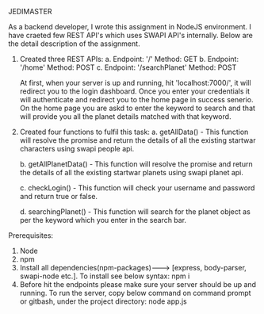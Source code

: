 JEDIMASTER

As a backend developer, I wrote this assignment in NodeJS environment.
I have craeted few REST API's which uses SWAPI API's internally. Below are the detail description of the assignment.
1. Created three REST APIs:
    a.  Endpoint: '/'
        Method: GET
    b.  Endpoint: '/home'
        Method: POST
    c.  Endpoint: '/searchPlanet'
        Method: POST

    At first, when your server is up and running, hit 'localhost:7000/', it will redirect you to the login dashboard. Once you enter your credentials it will authenticate and redirect you to the home page in success senerio.
    On the home page you are askd to enter the keyword to search and that will provide you all the planet details matched with that keyword.

2. Created four functions to fulfil this task:
    a.  getAllData() - This function will resolve the promise and return the details of all the existing startwar characters using swapi people api.

    b.  getAllPlanetData() - This function will resolve the promise and return the details of all the existing startwar planets using swapi planet api.

    c.  checkLogin() - This function will check your username and password and return true or false.

    d.  searchingPlanet() - This function will search for the planet object as per the keyword which you enter in the search bar.

Prerequisites:
1. Node
2. npm
3. Install all dependencies(npm-packages)---> [express, body-parser, swapi-node etc.].
	To install see below syntax:
	npm i <npm-package name>
4. Before hit the endpoints please make sure your server should be up and running. To run the server, copy below command on command prompt or gitbash, under the project directory:
	node app.js